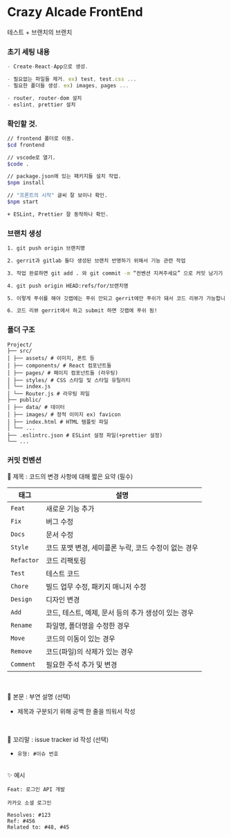 # Crazy Alcade FrontEnd

테스트 + 브랜치의 브랜치

### 초기 세팅 내용

```JavaScript
- Create-React-App으로 생성.

- 필요없는 파일들 제거. ex) test, test.css ...
- 필요한 폴더들 생성. ex) images, pages ...

- router, router-dom 설치
- eslint, prettier 설치
```

### 확인할 것.

```bash
// frontend 폴더로 이동.
$cd frontend

// vscode로 열기.
$code .

// package.json에 있는 패키지들 설치 작업.
$npm install

// "프론트의 시작" 글씨 잘 보이나 확인.
$npm start

+ ESLint, Prettier 잘 동작하나 확인.
```

### 브랜치 생성

```bash
1. git push origin 브랜치명

2. gerrit과 gitlab 둘다 생성된 브랜치 반영하기 위해서 기능 관련 작업

3. 작업 완료하면 git add . 와 git commit -m “컨벤션 지켜주세요” 으로 커밋 남기기

4. git push origin HEAD:refs/for/브랜치명

5. 이렇게 푸쉬를 해야 깃랩에는 푸쉬 안되고 gerrit에만 푸쉬가 돼서 코드 리뷰가 가능합니다!

6. 코드 리뷰 gerrit에서 하고 submit 하면 깃랩에 푸쉬 됨!
```

### 폴더 구조

```
Project/
├── src/
│ ├── assets/ # 이미지, 폰트 등
│ ├── components/ # React 컴포넌트들
│ ├── pages/ # 페이지 컴포넌트들 (라우팅)
│ ├── styles/ # CSS 스타일 및 스타일 유틸리티
│ └── index.js
│ └── Router.js # 라우팅 파일
├── public/
│ ├── data/ # 데이터
│ ├── images/ # 정적 이미지 ex) favicon
│ ├── index.html # HTML 템플릿 파일
│ └── ...
├── .eslintrc.json # ESLint 설정 파일(+prettier 설정)
└── ...
```

### 커밋 컨벤션

📌 제목 : 코드의 변경 사항에 대해 짧은 요약 (필수)

| 태그       | 설명                                                 |
| ---------- | ---------------------------------------------------- |
| `Feat`     | 새로운 기능 추가                                     |
| `Fix`      | 버그 수정                                            |
| `Docs`     | 문서 수정                                            |
| `Style`    | 코드 포맷 변경, 세미콜론 누락, 코드 수정이 없는 경우 |
| `Refactor` | 코드 리팩토링                                        |
| `Test`     | 테스트 코드                                          |
| `Chore`    | 빌드 업무 수정, 패키지 매니저 수정                   |
| `Design`   | 디자인 변경                                          |
| `Add`      | 코드, 테스트, 예제, 문서 등의 추가 생성이 있는 경우  |
| `Rename`   | 파일명, 폴더명을 수정한 경우                         |
| `Move`     | 코드의 이동이 있는 경우                              |
| `Remove`   | 코드(파일)의 삭제가 있는 경우                        |
| `Comment`  | 필요한 주석 추가 및 변경                             |

<br>

📌 본문 : 부연 설명 (선택)

- 제목과 구분되기 위해 공백 한 줄을 띄워서 작성

<br>

📌 꼬리말 : issue tracker id 작성 (선택)

- `유형: #이슈 번호`

<br>
✨ 예시

```
Feat: 로그인 API 개발

카카오 소셜 로그인

Resolves: #123
Ref: #456
Related to: #48, #45
```
